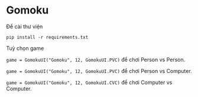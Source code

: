# Gomoku

Để cài thư viện

`pip install -r requirements.txt`

Tuỳ chọn game

`game = GomokuUI("Gomoku", 12, GomokuUI.PVC)` để chơi Person vs Person.

`game = GomokuUI("Gomoku", 12, GomokuUI.PVC)` để chơi Person vs Computer.

`game = GomokuUI("Gomoku", 12, GomokuUI.CVC)` để chơi Computer vs Computer.
